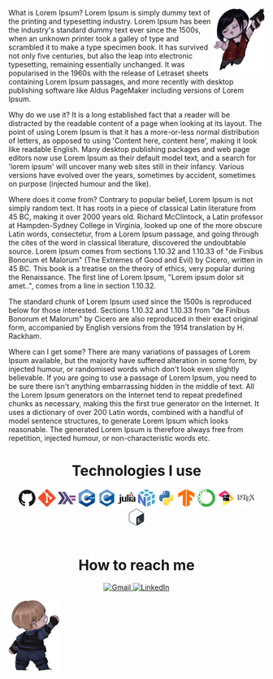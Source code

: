 <div>
 <img align="right" class="ada" src="./Images/AdaWong.png" width="100" height="auto">

</div>
What is Lorem Ipsum?
Lorem Ipsum is simply dummy text of the printing and typesetting industry. Lorem Ipsum has been the industry's standard dummy text ever since the 1500s, when an unknown printer took a galley of type and scrambled it to make a type specimen book. It has survived not only five centuries, but also the leap into electronic typesetting, remaining essentially unchanged. It was popularised in the 1960s with the release of Letraset sheets containing Lorem Ipsum passages, and more recently with desktop publishing software like Aldus PageMaker including versions of Lorem Ipsum.

Why do we use it?
It is a long established fact that a reader will be distracted by the readable content of a page when looking at its layout. The point of using Lorem Ipsum is that it has a more-or-less normal distribution of letters, as opposed to using 'Content here, content here', making it look like readable English. Many desktop publishing packages and web page editors now use Lorem Ipsum as their default model text, and a search for 'lorem ipsum' will uncover many web sites still in their infancy. Various versions have evolved over the years, sometimes by accident, sometimes on purpose (injected humour and the like).

Where does it come from?
Contrary to popular belief, Lorem Ipsum is not simply random text. It has roots in a piece of classical Latin literature from 45 BC, making it over 2000 years old. Richard McClintock, a Latin professor at Hampden-Sydney College in Virginia, looked up one of the more obscure Latin words, consectetur, from a Lorem Ipsum passage, and going through the cites of the word in classical literature, discovered the undoubtable source. Lorem Ipsum comes from sections 1.10.32 and 1.10.33 of "de Finibus Bonorum et Malorum" (The Extremes of Good and Evil) by Cicero, written in 45 BC. This book is a treatise on the theory of ethics, very popular during the Renaissance. The first line of Lorem Ipsum, "Lorem ipsum dolor sit amet..", comes from a line in section 1.10.32.

The standard chunk of Lorem Ipsum used since the 1500s is reproduced below for those interested. Sections 1.10.32 and 1.10.33 from "de Finibus Bonorum et Malorum" by Cicero are also reproduced in their exact original form, accompanied by English versions from the 1914 translation by H. Rackham.

Where can I get some?
There are many variations of passages of Lorem Ipsum available, but the majority have suffered alteration in some form, by injected humour, or randomised words which don't look even slightly believable. If you are going to use a passage of Lorem Ipsum, you need to be sure there isn't anything embarrassing hidden in the middle of text. All the Lorem Ipsum generators on the Internet tend to repeat predefined chunks as necessary, making this the first true generator on the Internet. It uses a dictionary of over 200 Latin words, combined with a handful of model sentence structures, to generate Lorem Ipsum which looks reasonable. The generated Lorem Ipsum is therefore always free from repetition, injected humour, or non-characteristic words etc.
<div align="center">
  <h1>Technologies I use</h1>
</div>

<div align="center" >
  <img src="https://github.com/devicons/devicon/blob/master/icons/github/github-original.svg" width="7%" height="auto"/>
  <img src="https://github.com/devicons/devicon/blob/master/icons/git/git-original.svg" width="7%" height="auto"/>
  <img src="https://github.com/devicons/devicon/blob/master/icons/haskell/haskell-original.svg" width="7%" height="auto"/>
  <img src="https://github.com/devicons/devicon/blob/master/icons/cplusplus/cplusplus-original.svg" width="7%" height="auto"/>
  <img src="https://github.com/devicons/devicon/blob/master/icons/c/c-original.svg" width="7%" height="auto"/>
  <img src="https://github.com/devicons/devicon/blob/master/icons/julia/julia-original-wordmark.svg" width="7%" height="auto"/>
  <img src="https://github.com/devicons/devicon/blob/master/icons/numpy/numpy-original.svg" width="7%" height="auto"/>
  <img src="https://github.com/devicons/devicon/blob/master/icons/python/python-original.svg" width="7%" height="auto"/>
  <img src="https://github.com/devicons/devicon/blob/master/icons/tensorflow/tensorflow-original.svg" width="7%" height="auto"/>
  <img src="https://github.com/devicons/devicon/blob/master/icons/anaconda/anaconda-original.svg" width="7%" height="auto"/>
  <img src="https://github.com/devicons/devicon/blob/master/icons/jetbrains/jetbrains-original.svg" width="7%" height="auto"/>
  <img src="https://github.com/devicons/devicon/blob/master/icons/latex/latex-original.svg" width="7%" height=""auto />
  <img src="https://github.com/devicons/devicon/blob/master/icons/bash/bash-plain.svg" width="7%" height="auto"/>
  
</div>
<br>
<div align="center">
  <h1>How to reach me</h1>
</div>
<div align="center">
 
  <a href="EmreArapcicUevak@gmail.com" target="_blank">
    <img src="https://img.shields.io/badge/Gmail-D14836?style=for-the-badge&logo=gmail&logoColor=white" alt="Gmail"/>
  </a>
  
  <a href="https://www.linkedin.com/in/emre-arapcicuevak-5a8b58254/" target="_blank"> 
    <img src="https://img.shields.io/badge/LinkedIn-0077B5?style=for-the-badge&logo=linkedin&logoColor=white" alt="LinkedIn"/>
  </a>
</div>
<br>
<div align="left" >
  <img class="Leon" src="./Images/LeonKenedy.png" width="100" height="auto">
</div>
